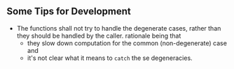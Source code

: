 ## Some Tips for Development

+ The functions shall not try to handle the degenerate cases, rather than they should be handled by
  the caller. rationale being that
    + they slow down computation for the common (non-degenerate) case and
    + it's not clear what it means to `catch` the se degeneracies.